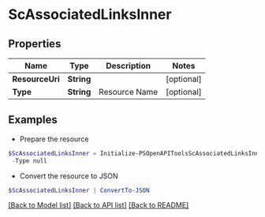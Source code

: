 # ScAssociatedLinksInner
## Properties

Name | Type | Description | Notes
------------ | ------------- | ------------- | -------------
**ResourceUri** | **String** |  | [optional] 
**Type** | **String** | Resource Name | [optional] 

## Examples

- Prepare the resource
```powershell
$ScAssociatedLinksInner = Initialize-PSOpenAPIToolsScAssociatedLinksInner  -ResourceUri null `
 -Type null
```

- Convert the resource to JSON
```powershell
$ScAssociatedLinksInner | ConvertTo-JSON
```

[[Back to Model list]](../README.md#documentation-for-models) [[Back to API list]](../README.md#documentation-for-api-endpoints) [[Back to README]](../README.md)

